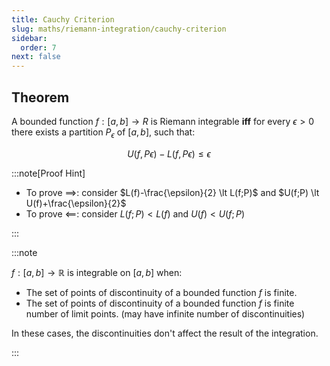 ```yaml
---
title: Cauchy Criterion
slug: maths/riemann-integration/cauchy-criterion
sidebar:
  order: 7
next: false
---
```


## Theorem

A bounded function $f:[a, b] \rightarrow R$ is Riemann integrable **iff** for
every $\epsilon > 0$ there exists a partition $P_\epsilon$ of $[a,b]$, such
that:

```math
U(f, Pϵ) − L(f, Pϵ) ≤ \epsilon
```

:::note[Proof Hint]

- To prove $\implies$: consider $L(f)-\frac{\epsilon}{2} \lt L(f;P)$ and
  $U(f;P) \lt U(f)+\frac{\epsilon}{2}$
- To prove $\impliedby$: consider $L(f;P)<L(f)$ and $U(f)<U(f;P)$

:::

:::note

$f:[a,b]\rightarrow\mathbb{R}$ is integrable on $[a,b]$ when:

- The set of points of discontinuity of a bounded function $f$ is finite.
- The set of points of discontinuity of a bounded function $f$ is finite number
  of limit points. (may have infinite number of discontinuities)

In these cases, the discontinuities don't affect the result of the integration.

:::
